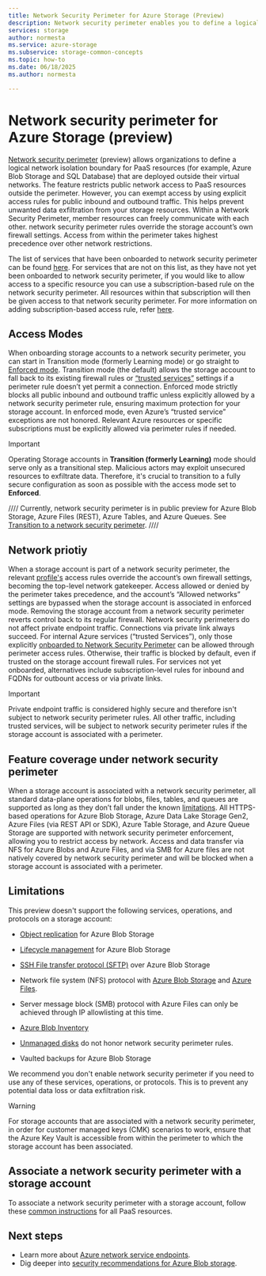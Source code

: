 ```yaml
---
title: Network Security Perimeter for Azure Storage (Preview)
description: Network security perimeter enables you to define a logical network isolation boundary for PaaS resources that are deployed outside your virtual networks. 
services: storage
author: normesta
ms.service: azure-storage
ms.subservice: storage-common-concepts
ms.topic: how-to
ms.date: 06/18/2025
ms.author: normesta

---
```


# Network security perimeter for Azure Storage (preview)

[Network security perimeter](../../private-link/network-security-perimeter-concepts.md) (preview) allows organizations to define a logical network isolation boundary for PaaS resources (for example, Azure Blob Storage and SQL Database) that are deployed outside their virtual networks. The feature restricts public network access to PaaS resources outside the perimeter. However, you can exempt access by using explicit access rules for public inbound and outbound traffic. This helps prevent unwanted data exfiltration from your storage resources. Within a Network Security Perimeter, member resources can freely communicate with each other. network security perimeter rules override the storage account’s own firewall settings. Access from within the perimeter takes highest precedence over other network restrictions.

The list of services that have been onboarded to network security perimeter can be found [here](../../private-link/network-security-perimeter-concepts.md#onboarded-private-link-resources). For services that are not on this list, as they have not yet been onboarded to network security perimeter, if you would like to allow access to a specific resource you can use a subscription-based rule on the network security perimeter. All resources within that subscription will then be given access to that network security perimeter. For more information on adding subscription-based access rule, refer [here](/rest/api/networkmanager/nsp-access-rules/create-or-update).

## Access Modes

When onboarding storage accounts to a network security perimeter, you can start in Transition mode (formerly Learning mode) or go straight to [Enforced mode](../../private-link/network-security-perimeter-transition.md#access-mode-configuration-point-on-resource-associations). Transition mode (the default) allows the storage account to fall back to its existing firewall rules or [“trusted services”](https://learn.microsoft.com/en-us/azure/storage/common/storage-network-security?tabs=azure-portal#exceptions-for-trusted-azure-services) settings if a perimeter rule doesn’t yet permit a connection. Enforced mode strictly blocks all public inbound and outbound traffic unless explicitly allowed by a network security perimeter rule, ensuring maximum protection for your storage account. In enforced mode, even Azure’s “trusted service” exceptions are not honored. Relevant Azure resources or specific subscriptions must be explicitly allowed via perimeter rules if needed.

> [!IMPORTANT]
> Operating Storage accounts in **Transition (formerly Learning)** mode should serve only as a transitional step. Malicious actors may exploit unsecured resources to exfiltrate data. Therefore, it's crucial to transition to a fully secure configuration as soon as possible with the access mode set to **Enforced**.
>

////
Currently, network security perimeter is in public preview for Azure Blob Storage, Azure Files (REST), Azure Tables, and Azure Queues. See [Transition to a network security perimeter](../../private-link/network-security-perimeter-transition.md). 
////

## Network priotiy
When a storage account is part of a network security perimeter, the relevant [profile's](../../private-link/network-security-perimeter-concepts#components-of-a-network-security-perimeter) access rules override the account’s own firewall settings, becoming the top-level network gatekeeper. Access allowed or denied by the perimeter takes precedence, and the account’s “Allowed networks” settings are bypassed when the storage account is associated in enforced mode. Removing the storage account from a network security perimeter reverts control back to its regular firewall. Network security perimeters do not affect private endpoint traffic. Connections via private link always succeed. For internal Azure services (“trusted Services”), only those explicitly [onboarded to Network Security Perimeter](../../private-link/network-security-perimeter-concepts.md#onboarded-private-link-resources) can be allowed through perimeter access rules. Otherwise, their traffic is blocked by default, even if trusted on the storage account firewall rules. For services not yet onboarded, alternatives include subscription-level rules for inbound and FQDNs for outbount access or via private links.

> [!IMPORTANT]
> Private endpoint traffic is considered highly secure and therefore isn't subject to network security perimeter rules. All other traffic, including trusted services, will be subject to network security perimeter rules if the storage account is associated with a perimeter.

## Feature coverage under network security perimeter
When a storage account is associated with a network security perimeter, all standard data-plane operations for blobs, files, tables, and queues are supported as long as they don’t fall under the known [limitations](#limitations). All HTTPS-based operations for Azure Blob Storage, Azure Data Lake Storage Gen2, Azure Files (via REST API or SDK), Azure Table Storage, and Azure Queue Storage are supported with network security perimeter enforcement, allowing you to restrict access by network. Access and data transfer via NFS for Azure Blobs and Azure Files, and via SMB for Azure files are not natively covered by network security perimeter and will be blocked when a storage account is associated with a perimeter. 

## Limitations

This preview doesn't support the following services, operations, and protocols on a storage account:

- [Object replication](../blobs/object-replication-overview.md) for Azure Blob Storage
- [Lifecycle management](../blobs/lifecycle-management-overview.md) for Azure Blob Storage
- [SSH File transfer protocol (SFTP)](../blobs/secure-file-transfer-protocol-support.md) over Azure Blob Storage
- Network file system (NFS) protocol with [Azure Blob Storage](../blobs/network-file-system-protocol-support.md) and [Azure Files](../files/files-nfs-protocol.md).
- Server message block (SMB) protocol with Azure Files can only be achieved through IP allowlisting at this time.
- [Azure Blob Inventory](../blobs/blob-inventory.md)
- [Unmanaged disks](/azure/virtual-machines/unmanaged-disks-deprecation) do not honor network security perimeter rules. 

- Vaulted backups for Azure Blob Storage

We recommend you don't enable network security perimeter if you need to use any of these services, operations, or protocols. This is to prevent any potential data loss or data exfiltration risk.

> [!WARNING]
> For storage accounts that are associated with a network security perimeter, in order for customer managed keys (CMK) scenarios to work, ensure that the Azure Key Vault is accessible from within the perimeter to which the storage account has been associated.

## Associate a network security perimeter with a storage account

To associate a network security perimeter with a storage account, follow these [common instructions](../../private-link/network-security-perimeter-concepts.md) for all PaaS resources.

## Next steps

- Learn more about [Azure network service endpoints](../../virtual-network/virtual-network-service-endpoints-overview.md).
- Dig deeper into [security recommendations for Azure Blob storage](../blobs/security-recommendations.md).
